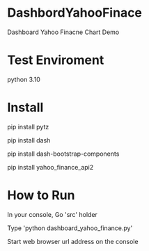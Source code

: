 # DashbordYahooFinace
Dashboard Yahoo Finacne Chart Demo

# Test Enviroment

python 3.10

# Install

pip install pytz

pip install dash

pip install dash-bootstrap-components

pip install yahoo_finance_api2

# How to Run

In your console, Go 'src' holder

Type 'python dashboard_yahoo_finance.py'

Start web browser url address on the console



